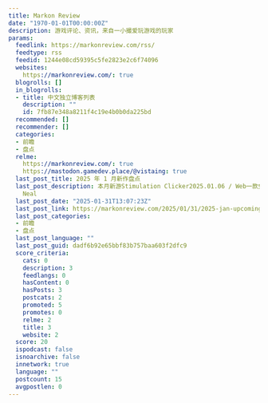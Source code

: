 ```yaml
---
title: Markon Review
date: "1970-01-01T00:00:00Z"
description: 游戏评论、资讯，来自一小撮爱玩游戏的玩家
params:
  feedlink: https://markonreview.com/rss/
  feedtype: rss
  feedid: 1244e08cd59395c5fe2823e2c6f74096
  websites:
    https://markonreview.com/: true
  blogrolls: []
  in_blogrolls:
  - title: 中文独立博客列表
    description: ""
    id: 7fb87e348a8211f4c19e4b0b0da225bd
  recommended: []
  recommender: []
  categories:
  - 前瞻
  - 盘点
  relme:
    https://markonreview.com/: true
    https://mastodon.gamedev.place/@vistaing: true
  last_post_title: 2025 年 1 月新作盘点
  last_post_description: 本月新游Stimulation Clicker2025.01.06 / Web一款免费的浏览器游戏，来自独立开发者
    Neal
  last_post_date: "2025-01-31T13:07:23Z"
  last_post_link: https://markonreview.com/2025/01/31/2025-jan-upcoming-games/
  last_post_categories:
  - 前瞻
  - 盘点
  last_post_language: ""
  last_post_guid: dadf6b92e65bbf83b757baa603f2dfc9
  score_criteria:
    cats: 0
    description: 3
    feedlangs: 0
    hasContent: 0
    hasPosts: 3
    postcats: 2
    promoted: 5
    promotes: 0
    relme: 2
    title: 3
    website: 2
  score: 20
  ispodcast: false
  isnoarchive: false
  innetwork: true
  language: ""
  postcount: 15
  avgpostlen: 0
---
```

